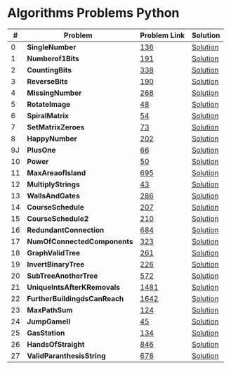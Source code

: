 # Algorithms Problems Python

| #   | Problem                               | Problem Link                                                                                | Solution                                                                                        |
| --- | ------------------------------------- | ------------------------------------------------------------------------------------------- | ----------------------------------------------------------------------------------------------- |
| 0   | <b>SingleNumber</b> <br>              | [136](https://leetcode.com/problems/single-number/)                                         | [Solution](https://github.com/kj-grogu/COEN-279-DAA/blob/main/src/SingleNumber.py)              |
| 1   | <b>Numberof1Bits</b> <br>             | [191](https://leetcode.com/problems/number-of-1-bits/)                                      | [Solution](https://github.com/kj-grogu/COEN-279-DAA/blob/main/src/Numberof1Bits.py)             |
| 2   | <b>CountingBits</b> <br>              | [338](https://leetcode.com/problems/number-of-1-bits/)                                      | [Solution](https://github.com/kj-grogu/COEN-279-DAA/blob/main/src/CountingBits.py)              |
| 3   | <b>ReverseBits</b> <br>               | [190](https://leetcode.com/problems/reverse-bits/)                                          | [Solution](https://github.com/kj-grogu/COEN-279-DAA/blob/main/src/ReverseBits.py)               |
| 4   | <b>MissingNumber</b> <br>             | [268](https://leetcode.com/problems/missing-number/)                                        | [Solution](https://github.com/kj-grogu/COEN-279-DAA/blob/main/src/MissingNumber.py)             |
| 5   | <b>RotateImage</b> <br>               | [48](https://leetcode.com/problems/rotate-image/)                                           | [Solution](https://github.com/kj-grogu/COEN-279-DAA/blob/main/src/RotateImage.py)               |
| 6   | <b>SpiralMatrix</b> <br>              | [54](https://leetcode.com/problems/spiral-matrix/)                                          | [Solution](https://github.com/kj-grogu/COEN-279-DAA/blob/main/src/SpiralMatrix.py)              |
| 7   | <b>SetMatrixZeroes</b> <br>           | [73](https://leetcode.com/problems/set-matrix-zeroes/)                                      | [Solution](https://github.com/kj-grogu/COEN-279-DAA/blob/main/src/SetMatrixZeroes.py)           |
| 8   | <b>HappyNumber</b> <br>               | [202](https://leetcode.com/problems/happy-number/)                                          | [Solution](https://github.com/kj-grogu/COEN-279-DAA/blob/main/src/HappyNumber.py)               |
| 9J  | <b>PlusOne</b> <br>                   | [66](https://leetcode.com/problems/plus-one/)                                               | [Solution](https://github.com/kj-grogu/COEN-279-DAA/blob/main/src/PlusOne.py)                   |
| 10  | <b>Power</b> <br>                     | [50](https://leetcode.com/problems/powx-n/)                                                 | [Solution](https://github.com/kj-grogu/COEN-279-DAA/blob/main/src/Power.py)                     |
| 11  | <b>MaxAreaofIsland</b> <br>           | [695](https://leetcode.com/problems/max-area-of-island/)                                    | [Solution](https://github.com/kj-grogu/COEN-279-DAA/blob/main/src/MaxAreaofIsland.py)           |
| 12  | <b>MultiplyStrings</b> <br>           | [43](https://leetcode.com/problems/multiply-strings/)                                       | [Solution](https://github.com/kj-grogu/COEN-279-DAA/blob/main/src/MultiplyStrings.py)           |
| 13  | <b>WallsAndGates</b> <br>             | [286](https://leetcode.com/problems/walls-and-gates/)                                       | [Solution](https://github.com/kj-grogu/COEN-279-DAA/blob/main/src/WallsAndGates.py)             |
| 14  | <b>CourseSchedule</b> <br>            | [207](https://leetcode.com/problems/course-schedule/)                                       | [Solution](https://github.com/kj-grogu/COEN-279-DAA/blob/main/src/CourseSchedule.py)            |
| 15  | <b>CourseSchedule2</b> <br>           | [210](https://leetcode.com/problems/course-schedule-ii/)                                    | [Solution](https://github.com/kj-grogu/COEN-279-DAA/blob/main/src/CourseSchedule2.py)           |
| 16  | <b>RedundantConnection</b> <br>       | [684](https://leetcode.com/problems/redundant-connection/)                                  | [Solution](https://github.com/kj-grogu/COEN-279-DAA/blob/main/src/RedundantConnection.py)       |
| 17  | <b>NumOfConnectedComponents</b> <br>  | [323](https://leetcode.com/problems/number-of-connected-components-in-an-undirected-graph/) | [Solution](https://github.com/kj-grogu/COEN-279-DAA/blob/main/src/NumOfConnectedComponents.py)  |
| 18  | <b>GraphValidTree</b> <br>            | [261](https://leetcode.com/problems/graph-valid-tree/)                                      | [Solution](https://github.com/kj-grogu/COEN-279-DAA/blob/main/src/GraphValidTree.py)            |
| 19  | <b>InvertBinaryTree</b> <br>          | [226](https://leetcode.com/problems/invert-binary-tree/)                                    | [Solution](https://github.com/kj-grogu/COEN-279-DAA/blob/main/src/InvertBinaryTree.py)          |
| 20  | <b>SubTreeAnotherTree</b> <br>        | [572](https://leetcode.com/problems/invert-binary-tree/)                                    | [Solution](https://github.com/kj-grogu/COEN-279-DAA/blob/main/src/SubtreeAnotherTree.py)        |
| 21  | <b>UniqueIntsAfterKRemovals</b> <br>  | [1481](https://leetcode.com/problems/least-number-of-unique-integers-after-k-removals/)     | [Solution](https://github.com/kj-grogu/COEN-279-DAA/blob/main/src/UniqueIntsAfterKRemovals.py)  |
| 22  | <b>FurtherBuildingdsCanReach</b> <br> | [1642](https://leetcode.com/problems/furthest-building-you-can-reach/)                      | [Solution](https://github.com/kj-grogu/COEN-279-DAA/blob/main/src/FurtherBuildingdsCanReach.py) |
| 23  | <b>MaxPathSum</b> <br>                | [124](https://leetcode.com/problems/binary-tree-maximum-path-sum/)                          | [Solution](https://github.com/kj-grogu/COEN-279-DAA/blob/main/src/MaxPathSum.py)                |
| 24  | <b>JumpGameII</b> <br>                | [45](https://leetcode.com/problems/jump-game-ii/)                                           | [Solution](https://github.com/kj-grogu/COEN-279-DAA/blob/main/src/JumpGameII.py)                |
| 25  | <b>GasStation</b> <br>                | [134](https://leetcode.com/problems/gas-station/)                                           | [Solution](https://github.com/kj-grogu/COEN-279-DAA/blob/main/src/GasStation.py)                |
| 26  | <b>HandsOfStraight</b> <br>           | [846](https://leetcode.com/problems/hand-of-straights/)                                     | [Solution](https://github.com/kj-grogu/COEN-279-DAA/blob/main/src/HandsOfStraight.py)           |
| 27  | <b>ValidParanthesisString</b> <br>    | [678](https://leetcode.com/problems/valid-parenthesis-string/)                              | [Solution](https://github.com/kj-grogu/COEN-279-DAA/blob/main/src/ValidParanthesisString.py)    |
